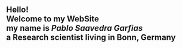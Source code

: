 <h2>Hello!<br/>
Welcome to my WebSite<br/>
my name is <em>Pablo Saavedra Garfias</em><br/>
a Research scientist living in Bonn, Germany<br/>
</h2>
